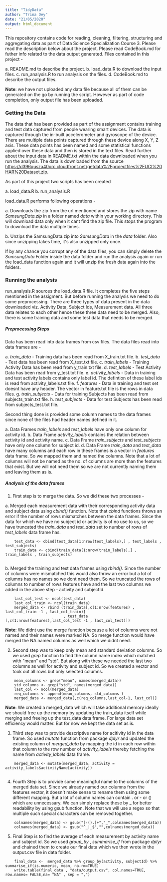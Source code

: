 ```yaml
---
title: "TidyData"
author: "Trina Dey"
date: "21/05/2020"
output: html_document
---
```


This repository contains code for reading, cleaning, filtering, structuring and aggregating data as part of Data Science Specialization Course 3. Please read the description below about the project. Please read CodeBook.md for futher info related to the data output generated. Files contained in this project - 

a. README.md to describe the project.
b. load_data.R to download the input files.
c. run_analysis.R to run analysis on the files.
d. CodeBook.md to describe the output files.

**Note**: we have not uploaded any data file because all of them can be generated on the go by running the script. However as part of code completion, only output file has been uploaded.


### Getting the Data

The data that has been provided as part of the assignment contains training and test data captured from people wearing smart devices. The data is captured through the in-built accelerometer and gyroscope of the device. There are multiple data points captured through these device along X, Y, Z axis. These data points has been named and some statistical functions applied over these data and then is stored in the text files. Read further about the input data in README.txt within the data downloaded when you run the analysis. The data is downloaded from the source https://d396qusza40orc.cloudfront.net/getdata%2Fprojectfiles%2FUCI%20HAR%20Dataset.zip.

As part of this project two scripts has been created 

a. load_data.R
b. run_analysis.R

load_data.R performs following operations - 

a. Downloads the zip from the url mentioned and stores the zip with name *SamsungData.zip* in a folder named *data* within your working directory. This will download data only when it cant find the zip file. This stops the program to download the data multiple times. 

b. Unzips the SamsungData.zip into *SamsungData* in the *data* folder. Also since unzipping takes time, it's also unzipped only once. 

If by any chance you corrupt any of the data files, you can simply delete the *SamsungData* Folder inside the data folder and run the analysis again or run the load_data function again and it will unzip the fresh data again into the folders.

### Running the analysis
run_analysis.R sources the load_data.R file. It completes the five steps mentioned in the assigment. But before running the analysis we need to do some preprocessing. There are three types of data present in the data downloaded viz. Activity Data, Subject Ids, Measurement data. All three data relates to each other hence these three data need to be merged. Also, there is some training data and some test data that needs to be merged. 

##### Preprocessing Steps
Data has been read into data frames from csv files. The data files read into data frames are -  

a. *train_data* - Training data has been read from X_train.txt file.
b. *test_data* - Test data has been read from X_test.txt file.
c. *train_labels* - Training Activity Data has been read from y_train.txt file.
d. *test_labels* - Test Activity Data has been read from y_test.txt file. 
e. *activity_labels* - Data in training and test activity labels contains only label id. The defintion of these label ids is read from activity_labels.txt file.
f. *features* - Data in training and test set doesnt have any header. The vector in feature.txt file is the rows in data files.
g. *train_subjects* - Data for training Subjects has been read from subjects_train.txt file.
h. *test_subjects* - Data for test Subjects has been read from subjects_test.txt file.

Second thing done is provided some column names to the data frames since none of the files had header names defined in it. 

a. Data Frames *train_labels* and *test_labels* have only one column for activity id. 
b. Data Frame *activity_labels* contains the relation between activity id and activity name.
c. Data Frame *train_subjects* and *test_subjects* have only one column for subject id.
d. Data Frame *train_data* and *test_data* have many columns and each row in these frames is a vector in *features* data frame. So we mapped them and named the columns. Note that a lot of columns will not be named as the no. of columns are more than the features that exist. But we will not need them so we are not currently naming them and leaving them as is.


##### Analysis of the data frames 
1. First step is to merge the data. So we did these two processes - 

a. Merged each measurement data with their corresponding activity data and subject data using *cbind()* function. Note that *cbind* functions throws an error if the number of rows mismatches between the data frames. Since the data for which we have no subject id or activity is of no use to us, so we have truncated the *train_data* and *test_data* set to number of rows of *test_labels* data frame has.

```
    test_data <- cbind(test_data[1:nrow(test_labels),] , test_labels , test_subjects)
    train_data <- cbind(train_data[1:nrow(train_labels),] , train_labels , train_subjects)
    
```

b. Merged the training and test data frames using *rbind()*. Since the number of columns were mismatched this would also throw an error but a lot of columns has no names so we dont need them. So we truncated the rows of columns to number of rows features have and the last two columns we added in the above step - activity and subjectId.

```
    last_col_test <- ncol(test_data)
    last_col_train <- ncol(train_data)
    merged_data <- rbind (train_data[,c(1:nrow(features) , last_col_train -1 , last_col_train)] 
                          , test_data [,c(1:nrow(features),last_col_test -1 , last_col_test)])

```

**Note**: We didnt use the merge function because a lot of columns were not named and their names were marked NA. So merge function would have merged the NA named columns as well which we didnt need. 

2. Second step was to keep only mean and standard deviation columns. So we used *grep* function to find the column name index which matched with "mean" and "std". But along with these we needed the last two columns as well for activity and subject id. So we created a vector and took out all rows but only selected columns.

```
    mean_columns <- grep("mean", names(merged_data))
    std_columns <- grep("std", names(merged_data))
    last_col <- ncol(merged_data)
    req_columns <- append(mean_columns, std_columns )
    merged_data <- merged_data[,c(req_columns,last_col-1, last_col)]

```

**Note**: We created a merged_data which will take additional memory ideally we should free up the memory by updating the train_data itself while merging and freeing up the test_data data frame. For large data set efficiency would matter. But for now we kept the data set as is.

3. Third step was to provide descriptive name for acitivity id in the data frame. So used *mutate* function from package *dplyr* and updated the existing column of *merged_data* by mapping the id in each row within that column to the row number of *activity_labels* thereby fetching the name from *activity_labels* data frame.

```
    merged_data <- mutate(merged_data, activity = activity_labels$activityName[activity])
    
```
4. Fourth Step is to provide some meaningful name to the columns of the merged data set. Since we already named our columns from the features vector, it doesn't make sense to rename them using some different mapping. But a lot of column names can contain . or - or () which are unnecessary. We can simply replace these by _ for better readability by using gsub function. Note that we will use a regex so that multiple such special characters can be removed together.

```
    colnames(merged_data) <- gsub("[-().]+","_",colnames(merged_data))
    colnames(merged_data) <- gsub("^_|_$","",colnames(merged_data))

```

5. Final Step is to find the average of each measurement by activity name and subject id. So we used *group_by* , *summarise_if* from package *dplyr* and chained them to create our final data which we then wrote in the output.csv file in data folder.

```
    final_data <-  merged_data %>% group_by(activity, subjectId) %>% summarise_if(is.numeric, mean, na.rm=TRUE) 
    write.table(final_data , "data/output.csv", col.names=TRUE, row.names= FALSE,na= "NA" , sep = ",")

```


